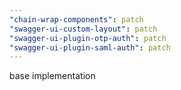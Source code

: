 ```yaml
---
"chain-wrap-components": patch
"swagger-ui-custom-layout": patch
"swagger-ui-plugin-otp-auth": patch
"swagger-ui-plugin-saml-auth": patch
---
```


base implementation
